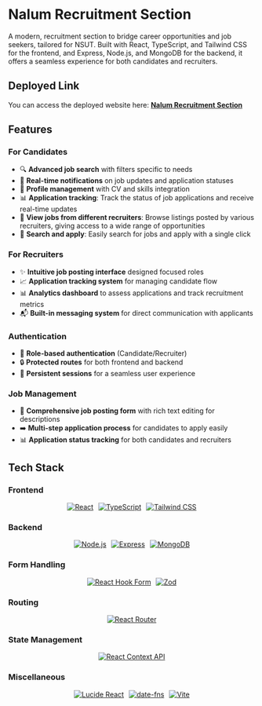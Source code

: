 
# Nalum Recruitment Section

A modern, recruitment section to bridge career opportunities and job seekers, tailored for NSUT. Built with React, TypeScript, and Tailwind CSS for the frontend, and Express, Node.js, and MongoDB for the backend, it offers a seamless experience for both candidates and recruiters.

## Deployed Link
You can access the deployed website here: [**Nalum Recruitment Section**](https://nalum-iota.vercel.app/)


## Features

### For Candidates
- 🔍 **Advanced job search** with filters specific to needs
- 🔔 **Real-time notifications** on job updates and application statuses
- 💼 **Profile management** with CV and skills integration
- 📊 **Application tracking**: Track the status of job applications and receive real-time updates
- 👀 **View jobs from different recruiters**: Browse listings posted by various recruiters, giving access to a wide range of opportunities
- 🎯 **Search and apply**: Easily search for jobs and apply with a single click

### For Recruiters
- ✨ **Intuitive job posting interface** designed focused roles
- 📈 **Application tracking system** for managing candidate flow
- 📊 **Analytics dashboard** to assess applications and track recruitment metrics
- 📬 **Built-in messaging system** for direct communication with applicants

### Authentication
- 🔑 **Role-based authentication** (Candidate/Recruiter)
- 🔒 **Protected routes** for both frontend and backend
- 🔄 **Persistent sessions** for a seamless user experience

### Job Management
- 📝 **Comprehensive job posting form** with rich text editing for descriptions
- ➡️ **Multi-step application process** for candidates to apply easily
- 📊 **Application status tracking** for both candidates and recruiters

## Tech Stack

### Frontend
<div align="center" style="display: flex; gap: 10px; flex-wrap: wrap; justify-content: center;">
  <a href="https://reactjs.org/">
    <img src="https://img.shields.io/badge/React-18-61DAFB?style=for-the-badge&logo=react&logoColor=white" alt="React">
  </a>
  <a href="https://www.typescriptlang.org/">
    <img src="https://img.shields.io/badge/TypeScript-4.5-3178C6?style=for-the-badge&logo=typescript&logoColor=white" alt="TypeScript">
  </a>
  <a href="https://tailwindcss.com/">
    <img src="https://img.shields.io/badge/Tailwind%20CSS-2.0-38BDF8?style=for-the-badge&logo=tailwindcss&logoColor=white" alt="Tailwind CSS">
  </a>
</div>

### Backend
<div align="center" style="display: flex; gap: 10px; flex-wrap: wrap; justify-content: center;">
  <a href="https://nodejs.org/">
    <img src="https://img.shields.io/badge/Node.js-v16-339933?style=for-the-badge&logo=node.js&logoColor=white" alt="Node.js">
  </a>
  <a href="https://expressjs.com/">
    <img src="https://img.shields.io/badge/Express-v4.17.1-000000?style=for-the-badge&logo=express&logoColor=white" alt="Express">
  </a>
  <a href="https://www.mongodb.com/">
    <img src="https://img.shields.io/badge/MongoDB-4.4-47A248?style=for-the-badge&logo=mongodb&logoColor=white" alt="MongoDB">
  </a>
</div>

### Form Handling
<div align="center" style="display: flex; gap: 10px; flex-wrap: wrap; justify-content: center;">
  <a href="https://react-hook-form.com/">
    <img src="https://img.shields.io/badge/React%20Hook%20Form-v7-EC5990?style=for-the-badge&logo=reacthookform&logoColor=white" alt="React Hook Form">
  </a>
  <a href="https://zod.dev/">
    <img src="https://img.shields.io/badge/Zod-3.0-2D3748?style=for-the-badge&logo=react&logoColor=white" alt="Zod">
  </a>
</div>

### Routing
<div align="center" style="display: flex; gap: 10px; flex-wrap: wrap; justify-content: center;">
  <a href="https://reactrouter.com/">
    <img src="https://img.shields.io/badge/React%20Router-v6-CA4245?style=for-the-badge&logo=reactrouter&logoColor=white" alt="React Router">
  </a>
</div>

### State Management
<div align="center" style="display: flex; gap: 10px; flex-wrap: wrap; justify-content: center;">
  <a href="https://reactjs.org/docs/context.html">
    <img src="https://img.shields.io/badge/React%20Context%20API-React%20v18-61DAFB?style=for-the-badge&logo=react&logoColor=white" alt="React Context API">
  </a>
</div>

### Miscellaneous
<div align="center" style="display: flex; gap: 10px; flex-wrap: wrap; justify-content: center;">
  <a href="https://lucide.dev/">
    <img src="https://img.shields.io/badge/Lucide%20React-3.0-61DAFB?style=for-the-badge&logo=react&logoColor=white" alt="Lucide React">
  </a>
  <a href="https://date-fns.org/">
    <img src="https://img.shields.io/badge/date--fns-2.27.0-3E9FB3?style=for-the-badge&logo=javascript&logoColor=white" alt="date-fns">
  </a>
  <a href="https://vitejs.dev/">
    <img src="https://img.shields.io/badge/Vite-2.9.0-646CFF?style=for-the-badge&logo=vite&logoColor=white" alt="Vite">
  </a>
</div>


